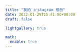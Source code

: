 ```yaml
---
title: "我的 instagram 相册"
date: 2022-01-29T15:41:50+08:00
draft: false

lightgallery: true

math:
  enable: true
---
```


<div id="pixlee_container"></div><script type="text/javascript">window.PixleeAsyncInit = function() {Pixlee.init({apiKey:'DhWLITdKIzfhR_0-qopt'});Pixlee.addSimpleWidget({widgetId:'35728'});};</script><script src="//instafeed.assets.pxlecdn.com/assets/pixlee_widget_1_0_0.js"></script>